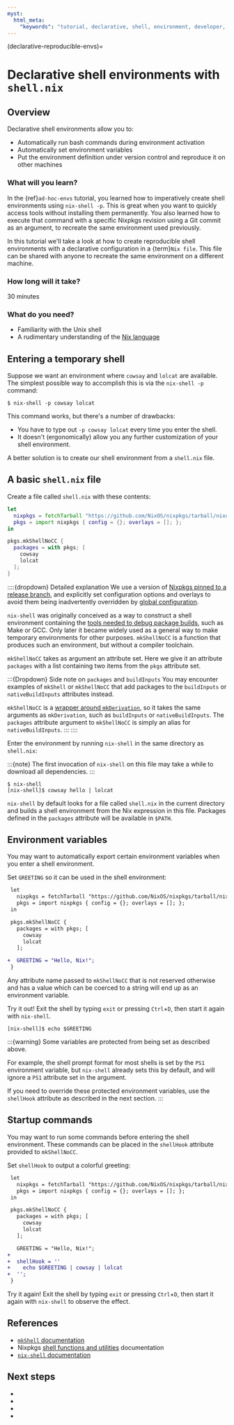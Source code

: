 ```yaml
---
myst:
  html_meta:
    "keywords": "tutorial, declarative, shell, environment, developer, nix, nixpkgs"
---
```


(declarative-reproducible-envs)=
# Declarative shell environments with `shell.nix`

## Overview

Declarative shell environments allow you to:

- Automatically run bash commands during environment activation
- Automatically set environment variables
- Put the environment definition under version control and reproduce it on other machines

### What will you learn?

In the {ref}`ad-hoc-envs` tutorial, you learned how to imperatively create shell environments using `nix-shell -p`.
This is great when you want to quickly access tools without installing them permanently.
You also learned how to execute that command with a specific Nixpkgs revision using a Git commit as an argument, to recreate the same environment used previously.

In this tutorial we'll take a look at how to create reproducible shell environments with a declarative configuration in a {term}`Nix file`.
This file can be shared with anyone to recreate the same environment on a different machine.

### How long will it take?

30 minutes

### What do you need?

- Familiarity with the Unix shell
- A rudimentary understanding of the [Nix language](reading-nix-language)

## Entering a temporary shell

Suppose we want an environment where `cowsay` and `lolcat` are available.
The simplest possible way to accomplish this is via the `nix-shell -p` command:

```
$ nix-shell -p cowsay lolcat
```

This command works, but there's a number of drawbacks:
- You have to type out `-p cowsay lolcat` every time you enter the shell.
- It doesn't (ergonomically) allow you any further customization of your shell environment.

A better solution is to create our shell environment from a `shell.nix` file.

## A basic `shell.nix` file

Create a file called `shell.nix` with these contents:

```nix
let
  nixpkgs = fetchTarball "https://github.com/NixOS/nixpkgs/tarball/nixos-24.05";
  pkgs = import nixpkgs { config = {}; overlays = []; };
in

pkgs.mkShellNoCC {
  packages = with pkgs; [
    cowsay
    lolcat
  ];
}
```

::::{dropdown} Detailed explanation
We use a version of [Nixpkgs pinned to a release branch](<ref-pinning-nixpkgs>), and explicitly set configuration options and overlays to avoid them being inadvertently overridden by [global configuration](https://nixos.org/manual/nixpkgs/stable/#chap-packageconfig).

`nix-shell` was originally conceived as a way to construct a shell environment containing the [tools needed to debug package builds](https://nixos.org/manual/nixpkgs/stable/#sec-tools-of-stdenv), such as Make or GCC.
Only later it became widely used as a general way to make temporary environments for other purposes.
`mkShellNoCC` is a function that produces such an environment, but without a compiler toolchain.

`mkShellNoCC` takes as argument an attribute set.
Here we give it an attribute `packages` with a list containing two items from the `pkgs` attribute set.

:::{Dropdown} Side note on `packages` and `buildInputs`
You may encounter examples of `mkShell` or `mkShellNoCC` that add packages to the `buildInputs` or `nativeBuildInputs` attributes instead.


`mkShellNoCC` is a [wrapper around `mkDerivation`](https://nixos.org/manual/nixpkgs/stable/#sec-pkgs-mkShell), so it takes the same arguments as `mkDerivation`, such as `buildInputs` or `nativeBuildInputs`.
The `packages` attribute argument to `mkShellNoCC` is simply an alias for `nativeBuildInputs`.
:::
::::

Enter the environment by running `nix-shell` in the same directory as `shell.nix`:

:::{note}
The first invocation of `nix-shell` on this file may take a while to download all dependencies.
:::

```console
$ nix-shell
[nix-shell]$ cowsay hello | lolcat
```

`nix-shell` by default looks for a file called `shell.nix` in the current directory and builds a shell environment from the Nix expression in this file.
Packages defined in the `packages` attribute will be available in `$PATH`.

## Environment variables

You may want to automatically export certain environment variables when you enter a shell environment.

Set `GREETING` so it can be used in the shell environment:

```diff
 let
   nixpkgs = fetchTarball "https://github.com/NixOS/nixpkgs/tarball/nixos-24.05";
   pkgs = import nixpkgs { config = {}; overlays = []; };
 in

 pkgs.mkShellNoCC {
   packages = with pkgs; [
     cowsay
     lolcat
   ];

+  GREETING = "Hello, Nix!";
 }
```

Any attribute name passed to `mkShellNoCC` that is not reserved otherwise and has a value which can be coerced to a string will end up as an environment variable.

Try it out!
Exit the shell by typing `exit` or pressing `Ctrl`+`D`, then start it again with `nix-shell`.

```console
[nix-shell]$ echo $GREETING
```

:::{warning}
Some variables are protected from being set as described above.

For example, the shell prompt format for most shells is set by the `PS1` environment variable, but `nix-shell` already sets this by default, and will ignore a `PS1` attribute set in the argument.

If you need to override these protected environment variables, use the `shellHook` attribute as described in the next section.
:::

## Startup commands

You may want to run some commands before entering the shell environment.
These commands can be placed in the `shellHook` attribute provided to `mkShellNoCC`.

Set `shellHook` to output a colorful greeting:

```diff
 let
   nixpkgs = fetchTarball "https://github.com/NixOS/nixpkgs/tarball/nixos-24.05";
   pkgs = import nixpkgs { config = {}; overlays = []; };
 in

 pkgs.mkShellNoCC {
   packages = with pkgs; [
     cowsay
     lolcat
   ];

   GREETING = "Hello, Nix!";
+
+  shellHook = ''
+    echo $GREETING | cowsay | lolcat
+  '';
 }
```

Try it again!
Exit the shell by typing `exit` or pressing `Ctrl`+`D`, then start it again with `nix-shell` to observe the effect.

## References

- [`mkShell` documentation](https://nixos.org/manual/nixpkgs/stable/#sec-pkgs-mkShell)
- Nixpkgs [shell functions and utilities](https://nixos.org/manual/nixpkgs/stable/#ssec-stdenv-functions) documentation
- [`nix-shell` documentation](https://nix.dev/manual/nix/stable/command-ref/nix-shell)

## Next steps

- [](reading-nix-language)
- [](automatic-direnv)
- [](../../guides/recipes/sharing-dependencies.md)
- [](../../guides/recipes/dependency-management.md)
